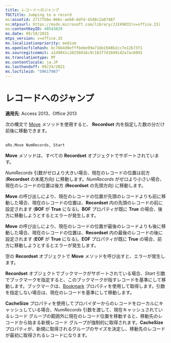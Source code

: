 ```yaml
---
title: レコードへのジャンプ
TOCTitle: Jumping to a record
ms:assetid: 27177bbe-066c-aeb0-6dfd-45d8c2a87487
ms:mtpsurl: https://msdn.microsoft.com/library/JJ249033(v=office.15)
ms:contentKeyID: 48543829
ms.date: 09/18/2015
mtps_version: v=office.15
ms.localizationpriority: medium
ms.openlocfilehash: bc76b4d9efffbebe99a71bb1948b2cc7e12b73f1
ms.sourcegitcommit: a1d9041c20256616c9c183f7d1049142a7ac6991
ms.translationtype: MT
ms.contentlocale: ja-JP
ms.lasthandoff: 09/24/2021
ms.locfileid: "59617987"
---
```

# <a name="jumping-to-a-record"></a>レコードへのジャンプ


**適用先**: Access 2013、Office 2013

次の構文で [Move](move-method-ado.md) メソッドを使用すると、 **Recordset** 内を指定した数の分だけ前後に移動できます。

```vb 
 
oRs.Move NumRecords, Start
```

**Move** メソッドは、すべての **Recordset** オブジェクトでサポートされています。

*NumRecords* 引数がゼロより大きい場合、現在のレコードの位置は前方 (**Recordset** の末尾方向) に移動します。*NumRecords* がゼロより小さい場合、現在のレコードの位置は後方 (**Recordset** の先頭方向) に移動します。

**Move** の呼び出しにより、現在のレコードの位置が先頭のレコードよりも前に移動した場合、現在のレコードの位置は、**Recordset** 内の先頭のレコードの前に設定されます (**BOF** が **True** になる)。**BOF** プロパティが既に **True** の場合、後方に移動しようとするとエラーが発生します。

**Move** の呼び出しにより、現在のレコードの位置が最後のレコードよりも後に移動した場合、現在のレコードの位置は、**Recordset** 内の最後のレコードの後に設定されます (**EOF** が **True** になる)。**EOF** プロパティが既に **True** の場合、前方に移動しようとするとエラーが発生します。

空の **Recordset** オブジェクトで **Move** メソッドを呼び出すと、エラーが発生します。

**Recordset** オブジェクトでブックマークがサポートされている場合、*Start* 引数でブックマークを指定すると、このブックマークが指すレコードを基準にして移動します。ブックマークは、[Bookmark](bookmark-property-ado.md) プロパティを使用して取得します。引数を指定しない場合は、現在のレコードを基準にして移動します。

**CacheSize** プロパティを使用してプロバイダーからのレコードをローカルにキャッシュしている場合、*NumRecords* 引数を渡して、現在キャッシュされているレコード グループの範囲外に現在のレコード位置を移動すると、移動先のレコードから始まる新規レコード グループが強制的に取得されます。**CacheSize** プロパティが、新規に取得されるグループのサイズを決定し、移動先のレコードが最初に取得されるレコードになります。

